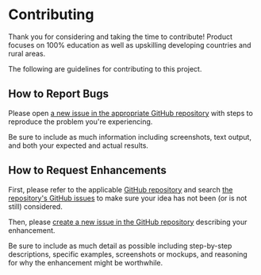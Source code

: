 # Contributing

Thank you for considering and taking the time to contribute! Product focuses on 100% education as well as upskilling developing countries and rural areas.

The following are guidelines for contributing to this project.

## How to Report Bugs

Please open [a new issue in the appropriate GitHub repository][new-issue] with steps to reproduce the problem you're experiencing.

Be sure to include as much information including screenshots, text output, and both your expected and actual results.

## How to Request Enhancements

First, please refer to the applicable [GitHub repository][github-repo] and search [the repository's GitHub issues][issues-list] to make sure your idea has not been (or is not still) considered.

Then, please [create a new issue in the GitHub repository][new-issue] describing your enhancement.

Be sure to include as much detail as possible including step-by-step descriptions, specific examples, screenshots or mockups, and reasoning for why the enhancement might be worthwhile.

[new-issue]: <new Issue Link>
[github-repo]: <Repo Link>
[issues-list]: <Issues tab link>
